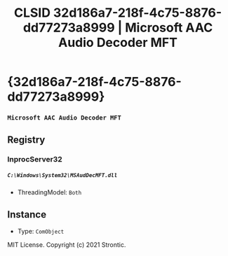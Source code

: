 ﻿---
title: "CLSID 32d186a7-218f-4c75-8876-dd77273a8999 | Microsoft AAC Audio Decoder MFT"
excerpt: What is COM-Object CLSID 32d186a7-218f-4c75-8876-dd77273a8999?
---

# {32d186a7-218f-4c75-8876-dd77273a8999}

### `Microsoft AAC Audio Decoder MFT`

## Registry


### InprocServer32

##### `C:\Windows\System32\MSAudDecMFT.dll`
* ThreadingModel: `Both`

## Instance

* Type: `ComObject`

MIT License. Copyright (c) 2021 Strontic.



